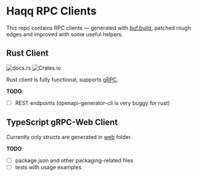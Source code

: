 # Haqq RPC Clients

This repo contains RPC clients &mdash; generated with [buf.build](https://buf.build), patched rough edges and improved with some useful helpers.

## Rust Client

![docs.rs](https://img.shields.io/docsrs/haqq-grpc)
![Crates.io](https://img.shields.io/crates/l/haqq-grpc)

Rust client is fully functional, supports [gRPC](https://github.com/haqq-network/haqq-clients/blob/master/tests/grpc.rs).

**TODO**:

- [ ] REST endpoints (openapi-generator-cli is very buggy for rust)

## TypeScript gRPC-Web Client

Currently only structs are generated in [web](web) folder.

**TODO**:

- [ ] package.json and other packaging-related files
- [ ] tests with usage examples

